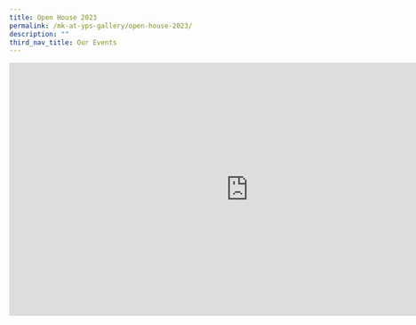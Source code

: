 ```yaml
---
title: Open House 2023
permalink: /mk-at-yps-gallery/open-house-2023/
description: ""
third_nav_title: Our Events
---
```

<iframe src="https://docs.google.com/presentation/d/e/2PACX-1vSvYJN4G38Adcg2r2xcYuKZAkVt2GWnnPivJS3Mabt_BOvtGmacZGlMjdxHHFrtUCprgxk-R-qEi4Og/embed?start=true&amp;loop=true&amp;delayms=5000" frameborder="0" width="860" height="455" allowfullscreen="true"></iframe>